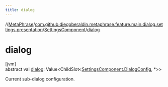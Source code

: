 ```yaml
---
title: dialog
---
```

//[MetaPhrase](../../../index.html)/[com.github.diegoberaldin.metaphrase.feature.main.dialog.settings.presentation](../index.html)/[SettingsComponent](index.html)/[dialog](dialog.html)



# dialog



[jvm]\
abstract val [dialog](dialog.html): Value&lt;ChildSlot&lt;[SettingsComponent.DialogConfig](-dialog-config/index.html), *&gt;&gt;



Current sub-dialog configuration.




